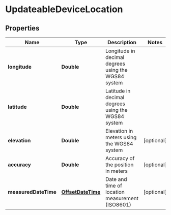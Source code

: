 
# UpdateableDeviceLocation

## Properties
Name | Type | Description | Notes
------------ | ------------- | ------------- | -------------
**longitude** | **Double** | Longitude in decimal degrees using the WGS84 system | 
**latitude** | **Double** | Latitude in decimal degrees using the WGS84 system | 
**elevation** | **Double** | Elevation in meters using the WGS84 system |  [optional]
**accuracy** | **Double** | Accuracy of the position in meters |  [optional]
**measuredDateTime** | [**OffsetDateTime**](OffsetDateTime.md) | Date and time of location measurement (ISO8601) |  [optional]



